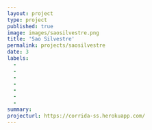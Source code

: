 ```yaml
---
layout: project
type: project
published: true
image: images/saosilvestre.png
title: 'Sao Silvestre'
permalink: projects/saosilvestre
date: 3
labels:
  -  
  - 
  - 
  - 
  - 
  - 
  - 
summary: 
projecturl: https://corrida-ss.herokuapp.com/
---
```

